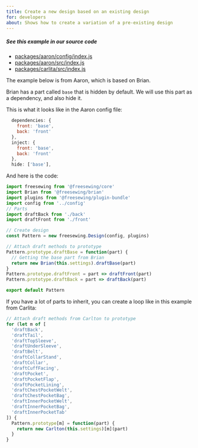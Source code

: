 ```yaml
---
title: Create a new design based on an existing design
for: developers
about: Shows how to create a variation of a pre-existing design
---
```


<Note>

##### See this example in our source code

 - [packages/aaron/config/index.js](https://github.com/freesewing/freesewing/blob/72f34101792bda4d8e553c3479daa63cb461f3c5/packages/aaron/config/index.js#L34)
 - [packages/aaron/src/index.js](https://github.com/freesewing/freesewing/blob/72f34101792bda4d8e553c3479daa63cb461f3c5/packages/aaron/src/index.js#L2)
 - [packages/carlita/src/index.js](https://github.com/freesewing/freesewing/blob/8474477911daed3c383700ab29c9565883f16d66/packages/carlita/src/index.js#L25)

</Note>

The example below is from Aaron, which is based on Brian.

Brian has a part called `base` that is hidden by default.
We will use this part as a dependency, and also hide it.

This is what it looks like in the Aaron config file:

```js
  dependencies: {
    front: 'base',
    back: 'front'
  },
  inject: {
    front: 'base',
    back: 'front'
  },
  hide: ['base'],
```

And here is the code:

```js
import freesewing from '@freesewing/core'
import Brian from '@freesewing/brian'
import plugins from '@freesewing/plugin-bundle'
import config from '../config'
// Parts
import draftBack from './back'
import draftFront from './front'

// Create design
const Pattern = new freesewing.Design(config, plugins)

// Attach draft methods to prototype
Pattern.prototype.draftBase = function(part) {
  // Getting the base part from Brian
  return new Brian(this.settings).draftBase(part)
}
Pattern.prototype.draftFront = part => draftFront(part)
Pattern.prototype.draftBack = part => draftBack(part)

export default Pattern
```

If you have a lot of parts to inherit, you can create a loop like in this
example from Carlita:

```js
// Attach draft methods from Carlton to prototype
for (let m of [
  'draftBack',
  'draftTail',
  'draftTopSleeve',
  'draftUnderSleeve',
  'draftBelt',
  'draftCollarStand',
  'draftCollar',
  'draftCuffFacing',
  'draftPocket',
  'draftPocketFlap',
  'draftPocketLining',
  'draftChestPocketWelt',
  'draftChestPocketBag',
  'draftInnerPocketWelt',
  'draftInnerPocketBag',
  'draftInnerPocketTab'
]) {
  Pattern.prototype[m] = function(part) {
    return new Carlton(this.settings)[m](part)
  }
}
```
